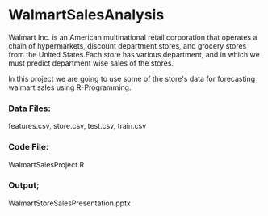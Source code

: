 # WalmartSalesAnalysis

Walmart Inc. is an American multinational retail corporation that operates a chain of hypermarkets, discount department stores, and grocery stores from the United States.Each store has various department, and in which we must predict department wise sales of the stores.

In this project we are going to use some of the store's data for forecasting walmart sales using R-Programming.
### Data Files:
features.csv,
store.csv,
test.csv,
train.csv
### Code File:
WalmartSalesProject.R
### Output;
WalmartStoreSalesPresentation.pptx
